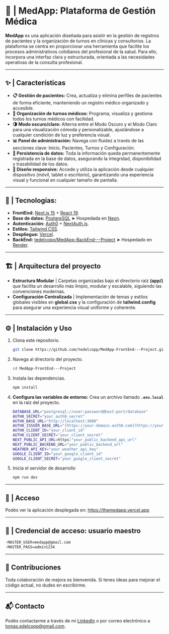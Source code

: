 # **🏥 | MedApp: Plataforma de Gestión Médica**

**MedApp** es una aplicación diseñada para asistir en la gestión de registros de pacientes y la organización de turnos en clínicas y consultorios. La plataforma se centra en proporcionar una herramienta que facilite los procesos administrativos cotidianos del profesional de la salud. Para ello, incorpora una interfaz clara y estructurada, orientada a las necesidades operativas de la consulta profesional.

---

## **✨ | Características**

 - **📋 Gestión de pacientes:** Crea, actualiza y elimina perfiles de pacientes de forma eficiente, manteniendo un registro médico organizado y accesible.
 - **📅 Organización de turnos médicos:** Programa, visualiza y gestiona todos los turnos médicos con facilidad.
 - **🌗 Modo oscuro/claro:** Alterna entre el Modo Oscuro y el Modo Claro para una visualización cómoda y personalizable, ajustándose a cualquier condición de luz y preferencia visual.
 - **📊 Panel de administración:** Navega con fluidez a través de las secciones clave: Inicio, Pacientes, Turnos y Configuración.
 - **💾 Persistencia de datos:** Toda la información queda permanentemente registrada en la base de datos, asegurando la integridad, disponibilidad y trazabilidad de los datos.
 - **📱 Diseño responsive:** Accede y utiliza la aplicación desde cualquier dispositivo (móvil, tablet o escritorio), garantizando una experiencia visual y funcional en cualquier tamaño de pantalla.
  
---

## 🚀 | Tecnologías:

- **FrontEnd:** [Next.js 15](https://nextjs.org/) + [React 19](https://react.dev/).
- **Base de datos:** [PostgreSQL](https://www.postgresql.org/) ➤ Hospedada en [Neon](https://neon.tech/).
- **Autenticación:** [Auth0](https://auth0.com/) + [NextAuth.js](https://next-auth.js.org/).
- **Estilos:** [Tailwind CSS](https://tailwindcss.com/).
- **Despliegue:** [Vercel](https://vercel.com/).
- **BackEnd:** [tedelcopp/MedApp-BackEnd---Project](https://github.com/tedelcopp/MedApp-BackEnd---Project) ➤ Hospedado en [Render](https://render.com/).

---

## 🏗️ | **Arquitectura del proyecto**

- **Estructura Modular** | Carpetas organizadas bajo el directorio raíz **(app/)** que facilita un desarrollo más limpio, modular y escalable, siguiendo las convenciones modernas.
- **Configuración Centralizada** | Implementación de temas y estilos globales visibles en **global.css** y la configuración de **tailwind.config** para asegurar una experiencia visual uniforme y coherente.
---

## ⚙️ | **Instalación y Uso**

1. Clona este repositorio.
   ```bash
   git clone https://github.com/tedelcopp/MedApp-FrontEnd---Project.git
   ```
2. Navega al directorio del proyecto.
   ```bash
   cd MedApp-FrontEnd---Project
   ```
3. Instala las dependencias.
   ```bash
   npm install
   ```
4. **Configura las variables de entorno:** Crea un archivo llamado **`.env.local`** en la raíz del proyecto.

    ```bash
    DATABASE_URL="postgresql://user:password@host:port/database"
    AUTH0_SECRET="your_auth0_secret"
    AUTH0_BASE_URL="http://localhost:3000"
    AUTH0_ISSUER_BASE_URL="[https://your-domain.auth0.com](https://your-domain.auth0.com)"
    AUTH0_CLIENT_ID="your_client_id"
    AUTH0_CLIENT_SECRET="your_client_secret"
    NEXT_PUBLIC_API_URL=https:"your_public_backend_api_url"
    NEXT_PUBLIC_BACKEND_URL="your_public_backend_url"
    WEATHER_API_KEY="your_weather_api_key"
    GOOGLE_CLIENT_ID="your_google_client_id"
    GOOGLE_CLIENT_SECRET="your_google_client_secret"
    ```
5. Inicia el servidor de desarrollo
   ```bash
   npm run dev
   ```
---
## 🚀 | **Acceso**

Podés ver la aplicación desplegada en: https://themedapp.vercel.app

---

## 🔑 | **Credencial de acceso: usuario maestro**
  ```bash
-MASTER_USER=medapp@gmail.com
-MASTER_PASS=admin1234
 ```
---

## 🤝 **Contribuciones**

Toda colaboración de mejora es bienvenida. Si tenes ideas para mejorar el código actual, no dudes en escribirme.

---

## 📬 **Contacto**

Podés contactarme a través de mi [LinkedIn](https://www.linkedin.com/in/edelcopp/) o por correo electrónico a [tomas.edelcopp@gmail.com](mailto:tomas.edelcopp@gmail.com).

